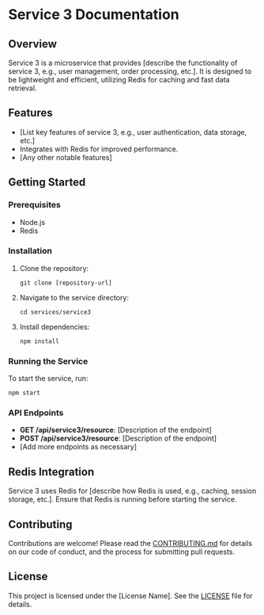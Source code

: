 # Service 3 Documentation

## Overview
Service 3 is a microservice that provides [describe the functionality of service 3, e.g., user management, order processing, etc.]. It is designed to be lightweight and efficient, utilizing Redis for caching and fast data retrieval.

## Features
- [List key features of service 3, e.g., user authentication, data storage, etc.]
- Integrates with Redis for improved performance.
- [Any other notable features]

## Getting Started

### Prerequisites
- Node.js
- Redis

### Installation
1. Clone the repository:
   ```
   git clone [repository-url]
   ```
2. Navigate to the service directory:
   ```
   cd services/service3
   ```
3. Install dependencies:
   ```
   npm install
   ```

### Running the Service
To start the service, run:
```
npm start
```

### API Endpoints
- **GET /api/service3/resource**: [Description of the endpoint]
- **POST /api/service3/resource**: [Description of the endpoint]
- [Add more endpoints as necessary]

## Redis Integration
Service 3 uses Redis for [describe how Redis is used, e.g., caching, session storage, etc.]. Ensure that Redis is running before starting the service.

## Contributing
Contributions are welcome! Please read the [CONTRIBUTING.md](../CONTRIBUTING.md) for details on our code of conduct, and the process for submitting pull requests.

## License
This project is licensed under the [License Name]. See the [LICENSE](../LICENSE) file for details.